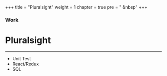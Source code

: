 +++
title = "Pluralsight"
weight = 1
chapter = true
pre = "<i class='fas fa-book-open'></i> &nbsp"
+++

### Work

# **Pluralsight**

---

- Unit Test
- React/Redux
- SQL
